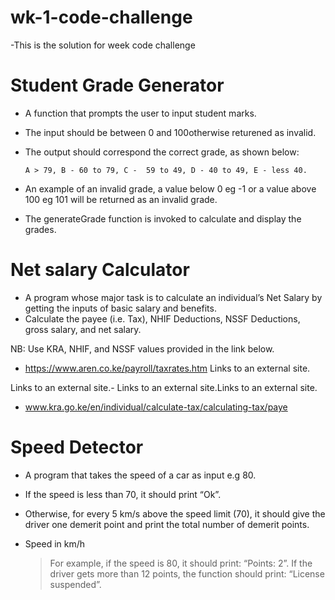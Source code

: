 # wk-1-code-challenge
-This is the solution for week code challenge 

# Student Grade Generator
  * A function that prompts the user to input student marks. 
  * The input should be between 0 and 100otherwise returened as invalid. 
  * The output should correspond the correct grade, as shown below: 

        A > 79, B - 60 to 79, C -  59 to 49, D - 40 to 49, E - less 40.

  * An example of an invalid grade, a value below 0 eg -1 or a value above 100 eg 101 will be returned as an invalid grade.
  * The generateGrade function is invoked to calculate and display the grades.

  # Net salary Calculator
  * A program whose major task is to calculate an individual’s Net Salary by getting the inputs of basic salary   and benefits. 
  * Calculate the payee (i.e. Tax), NHIF Deductions, NSSF Deductions, gross salary, and net salary. 

  NB: Use KRA, NHIF, and NSSF values provided in the link below.

- https://www.aren.co.ke/payroll/taxrates.htm Links to an external site.

Links to an external site.-  Links to an external site.Links to an external site.

- www.kra.go.ke/en/individual/calculate-tax/calculating-tax/paye


# Speed Detector
* A program that takes the speed of a car as input e.g 80. 
* If the speed is less than 70, it should print “Ok”. 
* Otherwise, for every 5 km/s above the speed limit (70), it should give the driver one demerit point and print the total number of demerit points.
* Speed in km/h

   > For example, if the speed is 80, it should print: “Points: 2”. If the driver gets more than 12 points, the function should print: “License suspended”.
